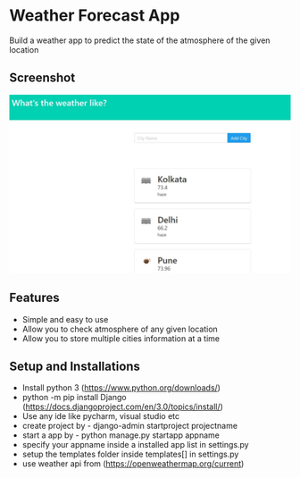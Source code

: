 # Weather Forecast App
Build a weather app to predict the state of the atmosphere of the given location

## Screenshot
![](app.JPG)

## Features

* Simple and easy to use
* Allow you to check atmosphere of any given location
* Allow you to store multiple cities information at a time

## Setup and Installations

* Install python 3 (https://www.python.org/downloads/)
* python -m pip install Django (https://docs.djangoproject.com/en/3.0/topics/install/)
* Use any ide like pycharm, visual studio etc
* create project by - django-admin startproject projectname
* start a app by - python manage.py startapp appname
* specify your appname inside a installed app list in settings.py
* setup the templates folder inside templates[] in settings.py
* use weather api from (https://openweathermap.org/current)
